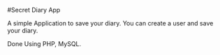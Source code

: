 #Secret Diary App

A simple Application to save your diary.
You can create a user and save your diary.

Done Using PHP, MySQL.
